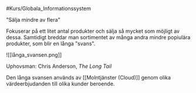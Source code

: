 #Kurs/Globala_Informationssystem 

"Sälja mindre av flera"

Fokuserar på ett litet antal produkter och sälja så mycket som möjligt av dessa. Samtidigt breddar man sortimentet av många andra mindre popiulära produkter, som blir en långa "svans".


![[långa_svansen.png]]

Uphovsman: Chris Anderson, *The Long Tail*

Den långa svansen används av [[Molntjänster (Cloud)]] genom olika värdeerbjudanden till olika kunder beroende.